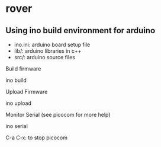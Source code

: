 rover
=====

Using ino build environment for arduino
---------------------------------------

- ino.ini: arduino board setup file
- lib/: arduino libraries in c++
- src/: arduino source files

Build firmware

ino build

Upload Firmware

ino upload

Monitor Serial (see picocom for more help)

ino serial

C-a C-x: to stop picocom
